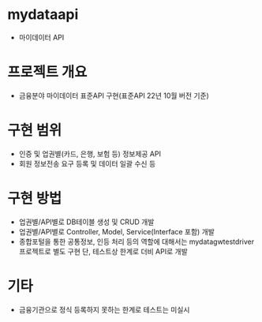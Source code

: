 # mydataapi
- 마이데이터 API

# 프로젝트 개요
- 금융분야 마이데이터 표준API 구현(표준API 22년 10월 버전 기준)

# 구현 범위
- 인증 및 업권별(카드, 은행, 보험 등) 정보제공 API
- 회원 정보전송 요구 등록 및 데이터 일괄 수신 등

# 구현 방법
- 업권별/API별로 DB테이블 생성 및 CRUD 개발
- 업권별/API별로 Controller, Model, Service(Interface 포함) 개발
- 종합포털을 통한 공통정보, 인등 처리 등의 역할에 대해서는 mydatagwtestdriver 프로젝트로 별도 구현
  단, 테스트상 한계로 더비 API로 개발
 
# 기타
- 금융기관으로 정식 등록하지 못하는 한계로 테스트는 미실시

